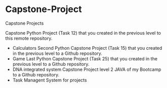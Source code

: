 # Capstone-Project
Capstone Projects

Capstone Python Project (Task 12) that you created in the previous level to this remote repository.
 - Calculators 
Second Python Capstone Project (Task 15) that you created in the previous level to a Github repository. 
 - Game
Last Python Capstone Project (Task 25) that you created in the previous level to a Github repository.
 - DNA integrated system
Capstone Project level 2 JAVA of my Bootcamp to a Github repository.
  - Task Managent System for projects
